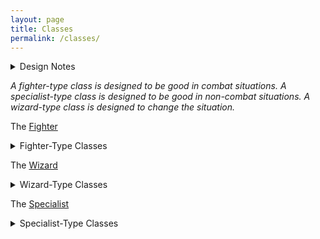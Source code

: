```yaml
---
layout: page
title: Classes
permalink: /classes/
---
```


<details markdown="1">
<summary>Design Notes</summary>
*I really agree with Dungeon Antology's [vision of class design](https://dungeonantology.com/2020/08/09/glog-class-design/). I aim to have few yet impactful abilities for them, and for the classes to fulfil at least one of the 3 classic roles of DnD. — SaltyGoo*
</details>

*A fighter-type class is designed to be good in combat situations. A specialist-type class is designed to be good in non-combat situations. A wizard-type class is designed to change the situation.*

The [Fighter](/class/fighter)
<details markdown="1">
  <summary>Fighter-Type Classes</summary>
  - The [Centaur](/class/centaur)
  - The [Cyclops](/class/cyclops)
  - The [Githyanki](/class/fighter/githyanki)
  - The [Hobgoblin](/class/fighter/hobgoblin)
  - The [Lizardfolk](/class/fighter/lizardfolk)
  - The [Mutant](/class/fighter/mutant)
  - The [Ogre](/class/ogre)
  - The [Two-Headed Giant](/class/fighter/ettin)
</details>

The [Wizard](/class/wizard)
<details markdown="1">
  <summary>Wizard-Type Classes</summary>
  - The [Priest](/class/priest)
  - The [Animorph](/class/magic-user/animorph)
  - The [Diabolist](/class/magic-user/diabolist)
  - The [Elf](/class/magic-user/elf)
  - The [Goat](/class/magic-user/goat)
  - The [Necromancer](/class/magic-user/necromancer)
  - The [Nereid](/class/magic-user/nereid)
  - The [Salt Dryad](/class/magic-user/salt-dryad)  
  - The [Tiefling](/class/magic-user/tiefling)  
</details>

The [Specialist](/class/specialist)
<details markdown="1">
  <summary>Specialist-Type Classes</summary>
  - The [Athach](/class/specialist/athach) (Three-Armed Giant)
  - The [Bodybuilder](/class/cacus)
  - The [Dwarf](/class/specialist/dwarf)
  - The [Spiderfolk](/class/ettercap)
  - The [Ghoul](/class/fighter/ghoul)
  - The [Goblins](/class/specialist/many-goblins)
  - The [Harpy](/class/specialist/harpy)
  - The [Pigfolk](/class/specialist/pigfolk)
  - The [Salamander](/class/specialist/salamander)
  - The [Sand-Cursed](/class/sandcursed)
  - The [Xvart](/class/xvart)
</details>
